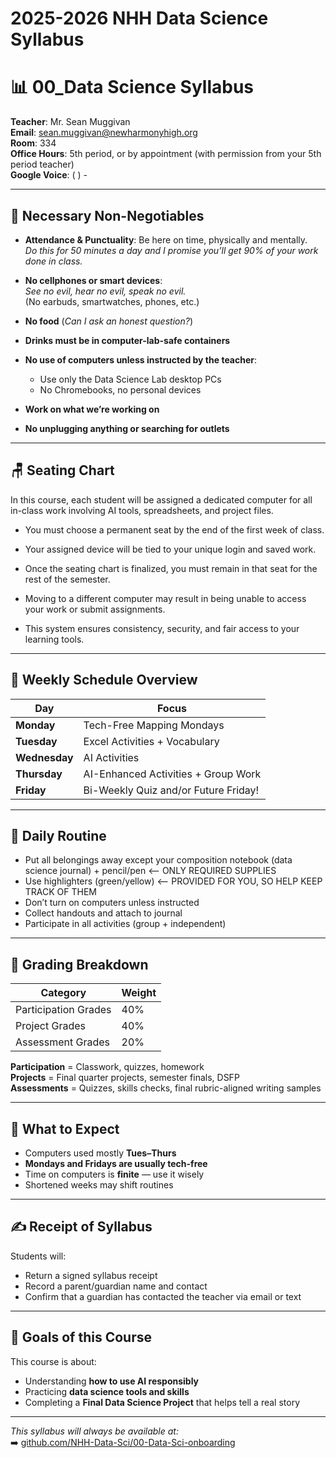 # 2025-2026 NHH Data Science Syllabus

# 📊 00_Data Science Syllabus

**Teacher**: Mr. Sean Muggivan  
**Email**: [sean.muggivan@newharmonyhigh.org](mailto:sean.muggivan@newharmonyhigh.org)  
**Room**: 334  
**Office Hours**: 5th period, or by appointment (with permission from your 5th period teacher)  
**Google Voice**: (   ) -   

---

## 🧠 Necessary Non-Negotiables

- **Attendance & Punctuality**: Be here on time, physically and mentally.  
  _Do this for 50 minutes a day and I promise you’ll get 90% of your work done in class._

- **No cellphones or smart devices**:  
  _See no evil, hear no evil, speak no evil._  
  (No earbuds, smartwatches, phones, etc.)

- **No food** (_Can I ask an honest question?_)  
- **Drinks must be in computer-lab-safe containers**  
- **No use of computers unless instructed by the teacher**:
  - Use only the Data Science Lab desktop PCs
  - No Chromebooks, no personal devices

- **Work on what we’re working on**
- **No unplugging anything or searching for outlets**

---
## 🪑 Seating Chart

In this course, each student will be assigned a dedicated computer for all in-class work involving AI tools, spreadsheets, and project files.

- You must choose a permanent seat by the end of the first week of class.

- Your assigned device will be tied to your unique login and saved work.

- Once the seating chart is finalized, you must remain in that seat for the rest of the semester.

- Moving to a different computer may result in being unable to access your work or submit assignments.

- This system ensures consistency, security, and fair access to your learning tools.
---

## 🧭 Weekly Schedule Overview

| Day       | Focus                                  |
|-----------|----------------------------------------|
| **Monday**   | Tech-Free Mapping Mondays              |
| **Tuesday**  | Excel Activities + Vocabulary           |
| **Wednesday**| AI Activities                           |
| **Thursday** | AI-Enhanced Activities + Group Work     |
| **Friday**   | Bi-Weekly Quiz and/or Future Friday! |

---

## 📝 Daily Routine

- Put all belongings away except your composition notebook (data science journal) + pencil/pen  <-- ONLY REQUIRED SUPPLIES
- Use highlighters (green/yellow)  <-- PROVIDED FOR YOU, SO HELP KEEP TRACK OF THEM
- Don’t turn on computers unless instructed  
- Collect handouts and attach to journal  
- Participate in all activities (group + independent)

---

## 💯 Grading Breakdown

| Category              | Weight |
|-----------------------|--------|
| Participation Grades  | 40%    |
| Project Grades        | 40%    |
| Assessment Grades     | 20%    |

**Participation** = Classwork, quizzes, homework  
**Projects** = Final quarter projects, semester finals, DSFP  
**Assessments** = Quizzes, skills checks, final rubric-aligned writing samples

---

## 🧾 What to Expect

- Computers used mostly **Tues–Thurs**
- **Mondays and Fridays are usually tech-free**
- Time on computers is **finite** — use it wisely
- Shortened weeks may shift routines

---

## ✍️ Receipt of Syllabus

Students will:
- Return a signed syllabus receipt
- Record a parent/guardian name and contact
- Confirm that a guardian has contacted the teacher via email or text

---

## 🎯 Goals of this Course

This course is about:
- Understanding **how to use AI responsibly**
- Practicing **data science tools and skills**
- Completing a **Final Data Science Project** that helps tell a real story

---

_This syllabus will always be available at:_  
➡️ [github.com/NHH-Data-Sci/00-Data-Sci-onboarding](https://github.com/NHH-Data-Sci/00-Data-Sci-onboarding)


